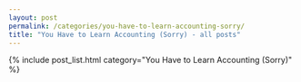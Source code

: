 ```yaml
---
layout: post
permalink: /categories/you-have-to-learn-accounting-sorry/
title: "You Have to Learn Accounting (Sorry) - all posts"
---
```


{% include post_list.html category="You Have to Learn Accounting (Sorry)" %}
